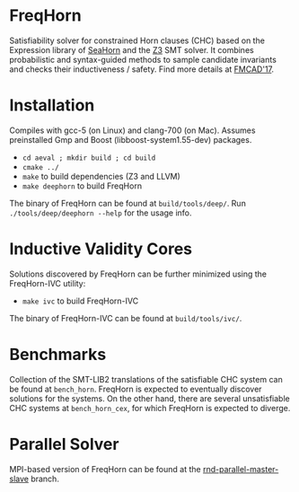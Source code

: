 FreqHorn
========

Satisfiability solver for constrained Horn clauses (CHC) based on the Expression library of <a href="http://seahorn.github.io/">SeaHorn</a> and the <a href="https://github.com/Z3Prover/z3">Z3</a> SMT solver. It combines probabilistic and syntax-guided methods to sample candidate invariants and checks their inductiveness / safety. Find more details at <a href="https://homes.cs.washington.edu/~grigory/freqhorn_preprint.pdf">FMCAD'17</a>.

Installation
============

Compiles with gcc-5 (on Linux) and clang-700 (on Mac). Assumes preinstalled Gmp and Boost (libboost-system1.55-dev) packages.

* `cd aeval ; mkdir build ; cd build`
* `cmake ../`
* `make` to build dependencies (Z3 and LLVM)
* `make deephorn` to build FreqHorn

The binary of FreqHorn can be found at `build/tools/deep/`.
Run `./tools/deep/deephorn --help` for the usage info.

Inductive Validity Cores
========================

Solutions discovered by FreqHorn can be further minimized using the FreqHorn-IVC utility:

* `make ivc` to build FreqHorn-IVC

The binary of FreqHorn-IVC can be found at `build/tools/ivc/`.

Benchmarks
==========

Collection of the SMT-LIB2 translations of the satisfiable CHC system can be found at `bench_horn`. FreqHorn is expected to eventually discover solutions for the systems. On the other hand, there are several unsatisfiable CHC systems at `bench_horn_cex`, for which FreqHorn is expected to diverge.

Parallel Solver
===============

MPI-based version of FreqHorn can be found at the <a href="https://github.com/grigoryfedyukovich/aeval/tree/rnd-parallel-master-slave">rnd-parallel-master-slave</a> branch.

